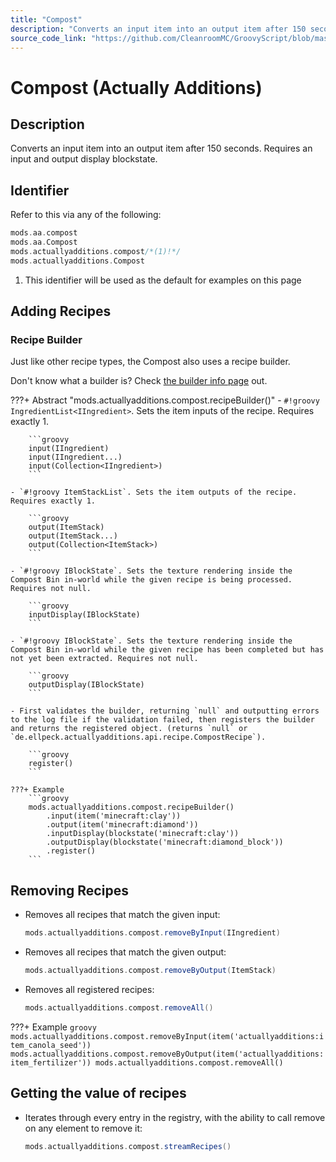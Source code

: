 ```yaml
---
title: "Compost"
description: "Converts an input item into an output item after 150 seconds. Requires an input and output display blockstate."
source_code_link: "https://github.com/CleanroomMC/GroovyScript/blob/master/src/main/java/com/cleanroommc/groovyscript/compat/mods/actuallyadditions/Compost.java"
---
```


# Compost (Actually Additions)

## Description

Converts an input item into an output item after 150 seconds. Requires an input and output display blockstate.

## Identifier

Refer to this via any of the following:

```groovy hl_lines="3"
mods.aa.compost
mods.aa.Compost
mods.actuallyadditions.compost/*(1)!*/
mods.actuallyadditions.Compost
```

1. This identifier will be used as the default for examples on this page

## Adding Recipes

### Recipe Builder

Just like other recipe types, the Compost also uses a recipe builder.

Don't know what a builder is? Check [the builder info page](../../../groovy/builder.md) out.

???+ Abstract "mods.actuallyadditions.compost.recipeBuilder()"
    - `#!groovy IngredientList<IIngredient>`. Sets the item inputs of the recipe. Requires exactly 1.

        ```groovy
        input(IIngredient)
        input(IIngredient...)
        input(Collection<IIngredient>)
        ```

    - `#!groovy ItemStackList`. Sets the item outputs of the recipe. Requires exactly 1.

        ```groovy
        output(ItemStack)
        output(ItemStack...)
        output(Collection<ItemStack>)
        ```

    - `#!groovy IBlockState`. Sets the texture rendering inside the Compost Bin in-world while the given recipe is being processed. Requires not null.

        ```groovy
        inputDisplay(IBlockState)
        ```

    - `#!groovy IBlockState`. Sets the texture rendering inside the Compost Bin in-world while the given recipe has been completed but has not yet been extracted. Requires not null.

        ```groovy
        outputDisplay(IBlockState)
        ```

    - First validates the builder, returning `null` and outputting errors to the log file if the validation failed, then registers the builder and returns the registered object. (returns `null` or `de.ellpeck.actuallyadditions.api.recipe.CompostRecipe`).

        ```groovy
        register()
        ```

    ???+ Example
        ```groovy
        mods.actuallyadditions.compost.recipeBuilder()
            .input(item('minecraft:clay'))
            .output(item('minecraft:diamond'))
            .inputDisplay(blockstate('minecraft:clay'))
            .outputDisplay(blockstate('minecraft:diamond_block'))
            .register()
        ```



## Removing Recipes

- Removes all recipes that match the given input:

    ```groovy
    mods.actuallyadditions.compost.removeByInput(IIngredient)
    ```

- Removes all recipes that match the given output:

    ```groovy
    mods.actuallyadditions.compost.removeByOutput(ItemStack)
    ```

- Removes all registered recipes:

    ```groovy
    mods.actuallyadditions.compost.removeAll()
    ```

???+ Example
    ```groovy
    mods.actuallyadditions.compost.removeByInput(item('actuallyadditions:item_canola_seed'))
    mods.actuallyadditions.compost.removeByOutput(item('actuallyadditions:item_fertilizer'))
    mods.actuallyadditions.compost.removeAll()
    ```

## Getting the value of recipes

- Iterates through every entry in the registry, with the ability to call remove on any element to remove it:

    ```groovy
    mods.actuallyadditions.compost.streamRecipes()
    ```
